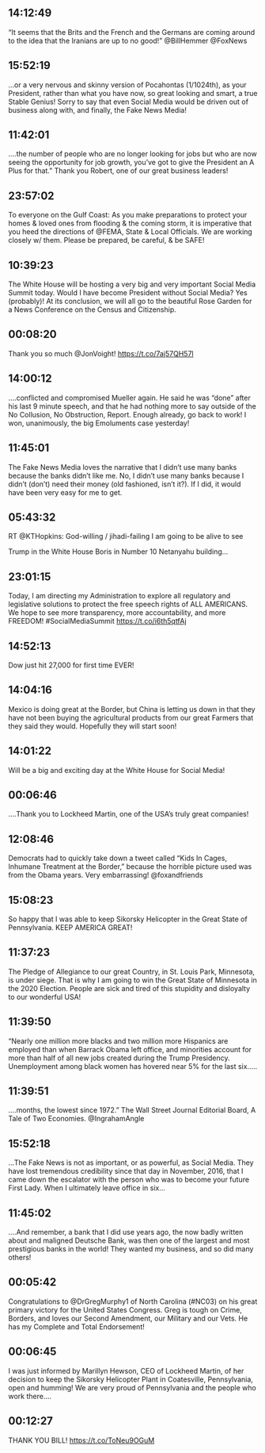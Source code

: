 ## 14:12:49
“It seems that the Brits and the French and the Germans are coming around to the idea that the Iranians are up to no good!” @BillHemmer @FoxNews
## 15:52:19
...or a very nervous and skinny version of Pocahontas (1/1024th), as your President, rather than what you have now, so great looking and smart, a true Stable Genius! Sorry to say that even Social Media would be driven out of business along with, and finally, the Fake News Media!
## 11:42:01
....the number of people who are no longer looking for jobs but who are now seeing the opportunity for job growth, you’ve got to give the President an A Plus for that.”  Thank you Robert, one of our great business leaders!
## 23:57:02
To everyone on the Gulf Coast: As you make preparations to protect your homes &amp; loved ones from flooding &amp; the coming storm, it is imperative that you heed the directions of @FEMA, State &amp; Local Officials. We are working closely w/ them. Please be prepared, be careful, &amp; be SAFE!
## 10:39:23
The White House will be hosting a very big and very important Social Media Summit today. Would I have become President without Social Media? Yes (probably)! At its conclusion, we will all go to the beautiful Rose Garden for a News Conference on the Census and Citizenship.
## 00:08:20
Thank you so much @JonVoight!
https://t.co/7aj57QH57l
## 14:00:12
....conflicted and compromised Mueller again. He said he was “done” after his last 9 minute speech, and that he had nothing more to say outside of the No Collusion, No Obstruction, Report. Enough already, go back to work! I won, unanimously, the big Emoluments case yesterday!
## 11:45:01
The Fake News Media loves the narrative that I didn’t use many banks because the banks didn’t like me. No, I didn’t use many banks because I didn’t (don’t) need their money (old fashioned, isn’t it?). If I did, it would have been very easy for me to get.
## 05:43:32
RT @KTHopkins: God-willing / jihadi-failing I am going to be alive to see
 
Trump in the White House 
Boris in Number 10
Netanyahu building…
## 23:01:15
Today, I am directing my Administration to explore all regulatory and legislative solutions to protect the free speech rights of ALL AMERICANS. We hope to see more transparency, more accountability, and more FREEDOM! #SocialMediaSummit 
https://t.co/i6th5qtfAj
## 14:52:13
Dow just hit 27,000 for first time EVER!
## 14:04:16
Mexico is doing great at the Border, but China is letting us down in that they have not been buying the agricultural products from our great Farmers that they said they would. Hopefully they will start soon!
## 14:01:22
Will be a big and exciting day at the White House for Social Media!
## 00:06:46
....Thank you to Lockheed Martin, one of the USA’s truly great companies!
## 12:08:46
Democrats had to quickly take down a tweet called “Kids In Cages, Inhumane Treatment at the Border,” because the horrible picture used was from the Obama years. Very embarrassing! @foxandfriends
## 15:08:23
So happy that I was able to keep Sikorsky Helicopter in the Great State of Pennsylvania. KEEP AMERICA GREAT!
## 11:37:23
The Pledge of Allegiance to our great Country, in St. Louis Park, Minnesota, is under siege. That is why I am going to win the Great State of Minnesota in the 2020 Election. People are sick and tired of this stupidity and disloyalty to our wonderful USA!
## 11:39:50
“Nearly one million more blacks and two million more Hispanics are employed than when Barrack Obama left office, and minorities account for more than half of all new jobs created during the Trump Presidency. Unemployment among black women has hovered near 5% for the last six.....
## 11:39:51
....months, the lowest since 1972.” The Wall Street Journal Editorial Board, A Tale of Two Economies. @IngrahamAngle
## 15:52:18
...The Fake News is not as important, or as powerful, as Social Media. They have lost tremendous credibility since that day in November, 2016, that I came down the escalator with the person who was to become your future First Lady. When I ultimately leave office in six...
## 11:45:02
....And remember, a bank that I did use years ago, the now badly written about and maligned Deutsche Bank, was then one of the largest and most prestigious banks in the world! They wanted my business, and so did many others!
## 00:05:42
Congratulations to @DrGregMurphy1 of North Carolina (#NC03) on his great primary victory for the United States Congress. Greg is tough on Crime, Borders, and loves our Second Amendment, our Military and our Vets. He has my Complete and Total Endorsement!
## 00:06:45
I was just informed by Marillyn Hewson, CEO of Lockheed Martin, of her decision to keep the Sikorsky Helicopter Plant in Coatesville, Pennsylvania, open and humming! We are very proud of Pennsylvania and the people who work there....
## 00:12:27
THANK YOU BILL! https://t.co/ToNeu9OGuM
